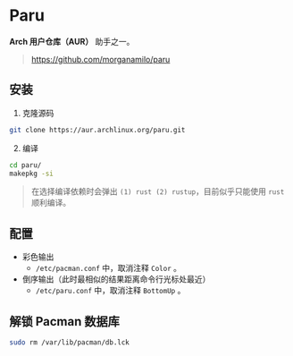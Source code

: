 # Paru

**Arch 用户仓库（AUR）** 助手之一。

> https://github.com/morganamilo/paru

## 安装

1. 克隆源码

```sh
git clone https://aur.archlinux.org/paru.git
```

2. 编译

```sh
cd paru/
makepkg -si
```

> 在选择编译依赖时会弹出 `(1) rust (2) rustup`，目前似乎只能使用 `rust` 顺利编译。

## 配置

- 彩色输出
    - `/etc/pacman.conf` 中，取消注释 `Color` 。
- 倒序输出（此时最相似的结果距离命令行光标处最近）
    - `/etc/paru.conf` 中，取消注释 `BottomUp` 。

## 解锁 Pacman 数据库

```sh
sudo rm /var/lib/pacman/db.lck
```
